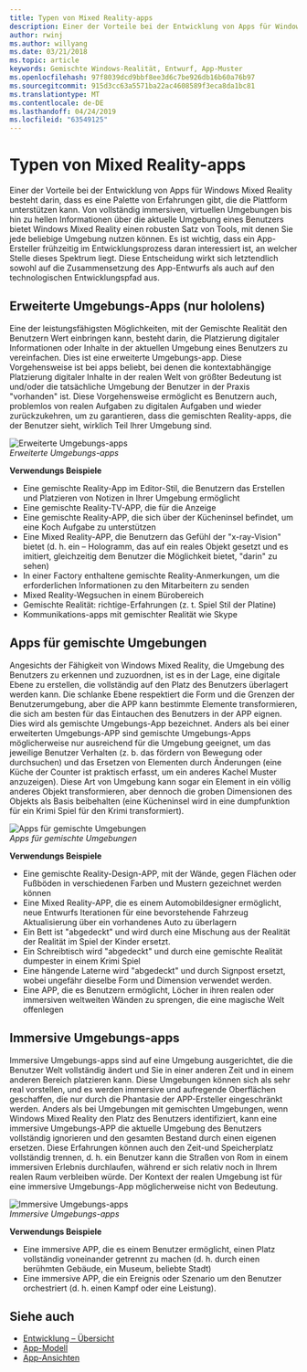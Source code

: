 ```yaml
---
title: Typen von Mixed Reality-apps
description: Einer der Vorteile bei der Entwicklung von Apps für Windows Mixed Reality besteht darin, dass es eine Palette an Erfahrungen gibt, die die Plattform von vollständig immersiven virtuellen Umgebungen unterstützen kann, um Informationen über die aktuelle Umgebung eines Benutzers zu erhalten.
author: rwinj
ms.author: willyang
ms.date: 03/21/2018
ms.topic: article
keywords: Gemischte Windows-Realität, Entwurf, App-Muster
ms.openlocfilehash: 97f8039dcd9bbf8ee3d6c7be926db16b60a76b97
ms.sourcegitcommit: 915d3cc63a5571ba22ac4608589f3eca8da1bc81
ms.translationtype: MT
ms.contentlocale: de-DE
ms.lasthandoff: 04/24/2019
ms.locfileid: "63549125"
---
```

# <a name="types-of-mixed-reality-apps"></a>Typen von Mixed Reality-apps

Einer der Vorteile bei der Entwicklung von Apps für Windows Mixed Reality besteht darin, dass es eine Palette von Erfahrungen gibt, die die Plattform unterstützen kann. Von vollständig immersiven, virtuellen Umgebungen bis hin zu hellen Informationen über die aktuelle Umgebung eines Benutzers bietet Windows Mixed Reality einen robusten Satz von Tools, mit denen Sie jede beliebige Umgebung nutzen können. Es ist wichtig, dass ein App-Ersteller frühzeitig im Entwicklungsprozess daran interessiert ist, an welcher Stelle dieses Spektrum liegt. Diese Entscheidung wirkt sich letztendlich sowohl auf die Zusammensetzung des App-Entwurfs als auch auf den technologischen Entwicklungspfad aus.

## <a name="enhanced-environment-apps-hololens-only"></a>Erweiterte Umgebungs-Apps (nur hololens)

Eine der leistungsfähigsten Möglichkeiten, mit der Gemischte Realität den Benutzern Wert einbringen kann, besteht darin, die Platzierung digitaler Informationen oder Inhalte in der aktuellen Umgebung eines Benutzers zu vereinfachen. Dies ist eine erweiterte Umgebungs-app. Diese Vorgehensweise ist bei apps beliebt, bei denen die kontextabhängige Platzierung digitaler Inhalte in der realen Welt von größter Bedeutung ist und/oder die tatsächliche Umgebung der Benutzer in der Praxis "vorhanden" ist. Diese Vorgehensweise ermöglicht es Benutzern auch, problemlos von realen Aufgaben zu digitalen Aufgaben und wieder zurückzukehren, um zu garantieren, dass die gemischten Reality-apps, die der Benutzer sieht, wirklich Teil Ihrer Umgebung sind.

![Erweiterte Umgebungs-apps](images/enhancedenvironmentapps-640px.jpg)<br>
*Erweiterte Umgebungs-apps*

**Verwendungs Beispiele**
* Eine gemischte Reality-App im Editor-Stil, die Benutzern das Erstellen und Platzieren von Notizen in Ihrer Umgebung ermöglicht
* Eine gemischte Reality-TV-APP, die für die Anzeige
* Eine gemischte Reality-APP, die sich über der Kücheninsel befindet, um eine Koch Aufgabe zu unterstützen
* Eine Mixed Reality-APP, die Benutzern das Gefühl der "x-ray-Vision" bietet (d. h. ein – Hologramm, das auf ein reales Objekt gesetzt und es imitiert, gleichzeitig dem Benutzer die Möglichkeit bietet, "darin" zu sehen)
* In einer Factory enthaltene gemischte Reality-Anmerkungen, um die erforderlichen Informationen zu den Mitarbeitern zu senden
* Mixed Reality-Wegsuchen in einem Bürobereich
* Gemischte Realität: richtige-Erfahrungen (z. t. Spiel Stil der Platine)
* Kommunikations-apps mit gemischter Realität wie Skype

## <a name="blended-environment-apps"></a>Apps für gemischte Umgebungen

Angesichts der Fähigkeit von Windows Mixed Reality, die Umgebung des Benutzers zu erkennen und zuzuordnen, ist es in der Lage, eine digitale Ebene zu erstellen, die vollständig auf den Platz des Benutzers überlagert werden kann. Die schlanke Ebene respektiert die Form und die Grenzen der Benutzerumgebung, aber die APP kann bestimmte Elemente transformieren, die sich am besten für das Eintauchen des Benutzers in der APP eignen. Dies wird als gemischte Umgebungs-App bezeichnet. Anders als bei einer erweiterten Umgebungs-APP sind gemischte Umgebungs-Apps möglicherweise nur ausreichend für die Umgebung geeignet, um das jeweilige Benutzer Verhalten (z. b. das fördern von Bewegung oder durchsuchen) und das Ersetzen von Elementen durch Änderungen (eine Küche der Counter ist praktisch erfasst, um ein anderes Kachel Muster anzuzeigen). Diese Art von Umgebung kann sogar ein Element in ein völlig anderes Objekt transformieren, aber dennoch die groben Dimensionen des Objekts als Basis beibehalten (eine Kücheninsel wird in eine dumpfunktion für ein Krimi Spiel für den Krimi transformiert).

![Apps für gemischte Umgebungen](images/blendedenvironmentapps-640px.jpg)<br>
*Apps für gemischte Umgebungen*

**Verwendungs Beispiele**
* Eine gemischte Reality-Design-APP, mit der Wände, gegen Flächen oder Fußböden in verschiedenen Farben und Mustern gezeichnet werden können
* Eine Mixed Reality-APP, die es einem Automobildesigner ermöglicht, neue Entwurfs Iterationen für eine bevorstehende Fahrzeug Aktualisierung über ein vorhandenes Auto zu überlagern
* Ein Bett ist "abgedeckt" und wird durch eine Mischung aus der Realität der Realität im Spiel der Kinder ersetzt.
* Ein Schreibtisch wird "abgedeckt" und durch eine gemischte Realität dumpester in einem Krimi Spiel
* Eine hängende Laterne wird "abgedeckt" und durch Signpost ersetzt, wobei ungefähr dieselbe Form und Dimension verwendet werden.
* Eine APP, die es Benutzern ermöglicht, Löcher in ihren realen oder immersiven weltweiten Wänden zu sprengen, die eine magische Welt offenlegen

## <a name="immersive-environment-apps"></a>Immersive Umgebungs-apps

Immersive Umgebungs-apps sind auf eine Umgebung ausgerichtet, die die Benutzer Welt vollständig ändert und Sie in einer anderen Zeit und in einem anderen Bereich platzieren kann. Diese Umgebungen können sich als sehr real vorstellen, und es werden immersive und aufregende Oberflächen geschaffen, die nur durch die Phantasie der APP-Ersteller eingeschränkt werden. Anders als bei Umgebungen mit gemischten Umgebungen, wenn Windows Mixed Reality den Platz des Benutzers identifiziert, kann eine immersive Umgebungs-APP die aktuelle Umgebung des Benutzers vollständig ignorieren und den gesamten Bestand durch einen eigenen ersetzen. Diese Erfahrungen können auch den Zeit-und Speicherplatz vollständig trennen, d. h. ein Benutzer kann die Straßen von Rom in einem immersiven Erlebnis durchlaufen, während er sich relativ noch in Ihrem realen Raum verbleiben würde. Der Kontext der realen Umgebung ist für eine immersive Umgebungs-App möglicherweise nicht von Bedeutung.

![Immersive Umgebungs-apps](images/windows-mixed-reality-640px.jpg)<br>
*Immersive Umgebungs-apps*

**Verwendungs Beispiele**
* Eine immersive APP, die es einem Benutzer ermöglicht, einen Platz vollständig voneinander getrennt zu machen (d. h. durch einen berühmten Gebäude, ein Museum, beliebte Stadt)
* Eine immersive APP, die ein Ereignis oder Szenario um den Benutzer orchestriert (d. h. einen Kampf oder eine Leistung).

## <a name="see-also"></a>Siehe auch
* [Entwicklung – Übersicht](development-overview.md)
* [App-Modell](app-model.md)
* [App-Ansichten](app-views.md)

